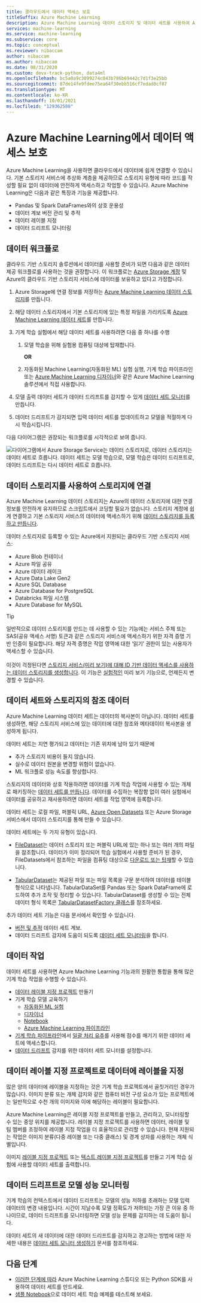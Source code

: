 ```yaml
---
title: 클라우드에서 데이터 액세스 보호
titleSuffix: Azure Machine Learning
description: Azure Machine Learning 데이터 스토리지 및 데이터 세트를 사용하여 Azure에서 데이터 스토리지에 안전하게 연결하는 방법을 알아봅니다.
services: machine-learning
ms.service: machine-learning
ms.subservice: core
ms.topic: conceptual
ms.reviewer: nibaccam
author: nibaccam
ms.author: nibaccam
ms.date: 08/31/2020
ms.custom: devx-track-python, data4ml
ms.openlocfilehash: bc5a0a9c3099274c843b786b69442c7d1f3e25bb
ms.sourcegitcommit: 87de14fe9fdee75ea64f30ebb516cf7edad0cf87
ms.translationtype: MT
ms.contentlocale: ko-KR
ms.lasthandoff: 10/01/2021
ms.locfileid: "129362588"
---
```

# <a name="secure-data-access-in-azure-machine-learning"></a>Azure Machine Learning에서 데이터 액세스 보호

Azure Machine Learning을 사용하면 클라우드에서 데이터에 쉽게 연결할 수 있습니다. 기본 스토리지 서비스에 추상화 계층을 제공하므로 스토리지 유형에 따라 코드를 작성할 필요 없이 데이터에 안전하게 액세스하고 작업할 수 있습니다. Azure Machine Learning은 다음과 같은 특징과 기능을 제공합니다.

*    Pandas 및 Spark DataFrames와의 상호 운용성
*    데이터 계보 버전 관리 및 추적
*    데이터 레이블 지정 
*    데이터 드리프트 모니터링
    
## <a name="data-workflow"></a>데이터 워크플로

클라우드 기반 스토리지 솔루션에서 데이터를 사용할 준비가 되면 다음과 같은 데이터 제공 워크플로를 사용하는 것을 권장합니다. 이 워크플로는 [Azure Storage 계정](../storage/common/storage-account-create.md?tabs=azure-portal) 및 Azure의 클라우드 기반 스토리지 서비스에 데이터를 보유하고 있다고 가정합니다. 

1. Azure Storage에 연결 정보를 저장하는 [Azure Machine Learning 데이터 스토리지](#datastores)를 만듭니다.

2. 해당 데이터 스토리지에서 기본 스토리지에 있는 특정 파일을 가리키도록 [Azure Machine Learning 데이터 세트](#datasets)를 만듭니다. 

3. 기계 학습 실험에서 해당 데이터 세트를 사용하려면 다음 중 하나를 수행
    1. 모델 학습을 위해 실험용 컴퓨팅 대상에 탑재합니다.

        **OR** 

    1. 자동화된 Machine Learning(자동화된 ML) 실험 실행, 기계 학습 파이프라인 또는 [Azure Machine Learning 디자이너](concept-designer.md)와 같은 Azure Machine Learning 솔루션에서 직접 사용합니다.

4. 모델 출력 데이터 세트가 데이터 드리프트를 감지할 수 있게 [데이터 세트 모니터](#drift)를 만듭니다. 

5. 데이터 드리프트가 감지되면 입력 데이터 세트를 업데이트하고 모델을 적절하게 다시 학습시킵니다.

다음 다이어그램은 권장되는 워크플로를 시각적으로 보여 줍니다.

![다이어그램에서 Azure Storage Service는 데이터 스토리지로, 데이터 스토리지는 데이터 세트로 흐릅니다. 데이터 세트는 모델 학습으로, 모델 학습은 데이터 드리프트로, 데이터 드리프트는 다시 데이터 세트로 흐릅니다.](./media/concept-data/data-concept-diagram.svg)

<a name="datastores"></a>
## <a name="connect-to-storage-with-datastores"></a>데이터 스토리지를 사용하여 스토리지에 연결

Azure Machine Learning 데이터 스토리지는 Azure의 데이터 스토리지에 대한 연결 정보를 안전하게 유지하므로 스크립트에서 코딩할 필요가 없습니다. 스토리지 계정에 쉽게 연결하고 기본 스토리지 서비스의 데이터에 액세스하기 위해 [데이터 스토리지를 등록하고 만듭니다](how-to-access-data.md). 

데이터 스토리지로 등록할 수 있는 Azure에서 지원되는 클라우드 기반 스토리지 서비스:

+ Azure Blob 컨테이너
+ Azure 파일 공유
+ Azure 데이터 레이크
+ Azure Data Lake Gen2
+ Azure SQL Database
+ Azure Database for PostgreSQL
+ Databricks 파일 시스템
+ Azure Database for MySQL

>[!TIP]
> 일반적으로 데이터 스토리지를 만드는 데 사용할 수 있는 기능에는 서비스 주체 또는 SAS(공유 액세스 서명) 토큰과 같은 스토리지 서비스에 액세스하기 위한 자격 증명 기반 인증이 필요합니다. 해당 자격 증명은 작업 영역에 대한 ‘읽기’ 권한이 있는 사용자가 액세스할 수 있습니다. <br><br>이것이 걱정된다면 [스토리지 서비스(미리 보기)에 대해 ID 기반 데이터 액세스를 사용하는 데이터 스토리지를 생성합니다](how-to-identity-based-data-access.md). 이 기능은 [실험적인](/python/api/overview/azure/ml/#stable-vs-experimental) 미리 보기 기능으로, 언제든지 변경할 수 있습니다.

<a name="datasets"></a>
## <a name="reference-data-in-storage-with-datasets"></a>데이터 세트와 스토리지의 참조 데이터

Azure Machine Learning 데이터 세트는 데이터의 복사본이 아닙니다. 데이터 세트를 생성하면, 해당 스토리지 서비스에 있는 데이터에 대한 참조와 메타데이터 복사본을 생성하게 됩니다. 

데이터 세트는 지연 평가되고 데이터는 기존 위치에 남아 있기 때문에

* 추가 스토리지 비용이 들지 않습니다.
* 실수로 데이터 원본을 변경할 위험이 없습니다.
* ML 워크플로 성능 속도를 향상합니다.

스토리지의 데이터와 상호 작용하려면 데이터를 기계 학습 작업에 사용할 수 있는 개체로 패키징하는 [데이터 세트를 만듭니다](how-to-create-register-datasets.md). 데이터를 수집하는 복잡함 없이 여러 실험에서 데이터를 공유하고 재사용하려면 데이터 세트를 작업 영역에 등록합니다.

데이터 세트는 로컬 파일, 퍼블릭 URL, [Azure Open Datasets](https://azure.microsoft.com/services/open-datasets/) 또는 Azure Storage 서비스에서 데이터 스토리지를 통해 만들 수 있습니다. 

데이터 세트에는 두 가지 유형이 있습니다. 

+ [FileDataset](/python/api/azureml-core/azureml.data.file_dataset.filedataset)는 데이터 스토리지 또는 퍼블릭 URL에 있는 하나 또는 여러 개의 파일을 참조합니다. 데이터가 이미 정리되어 학습 실험에서 사용할 준비가 된 경우, FileDatasets에서 참조하는 파일을 컴퓨팅 대상으로 [다운로드 또는 탑재](how-to-train-with-datasets.md#mount-files-to-remote-compute-targets)할 수 있습니다.

+ [TabularDataset](/python/api/azureml-core/azureml.data.tabulardataset)는 
제공된 파일 또는 파일 목록을 구문 분석하여 데이터를 테이블 형식으로 나타냅니다. TabularDataSet를 Pandas 또는 Spark DataFrame에 로드하여 추가 조작 및 정리할 수 있습니다. TabularDataset를 생성할 수 있는 전체 데이터 형식 목록은 [TabularDatasetFactory 클래스](/python/api/azureml-core/azureml.data.dataset_factory.tabulardatasetfactory)를 참조하세요.

추가 데이터 세트 기능은 다음 문서에서 확인할 수 있습니다.

+ [버전 및 추적](how-to-version-track-datasets.md) 데이터 세트 계보.
+ 데이터 드리프트 감지에 도움이 되도록 [데이터 세트 모니터링](how-to-monitor-datasets.md)을 합니다.    

## <a name="work-with-your-data"></a>데이터 작업

데이터 세트를 사용하면 Azure Machine Learning 기능과의 원활한 통합을 통해 많은 기계 학습 작업을 수행할 수 있습니다. 

+ [데이터 레이블 지정 프로젝트](#label) 만들기
+ 기계 학습 모델 교육하기
     + [자동화된 ML 실험](how-to-use-automated-ml-for-ml-models.md)
     + [디자이너](tutorial-designer-automobile-price-train-score.md#import-data)
     + [Notebook](how-to-train-with-datasets.md)
     + [Azure Machine Learning 파이프라인](./how-to-create-machine-learning-pipelines.md)
+ [기계 학습 파이프라인](./how-to-create-machine-learning-pipelines.md)에서 [일괄 처리 유추](./tutorial-pipeline-batch-scoring-classification.md)를 사용해 점수를 매기기 위한 데이터 세트에 액세스합니다.
+ [데이터 드리프트](#drift) 감지를 위한 데이터 세트 모니터를 설정합니다.

<a name="label"></a>

## <a name="label-data-with-data-labeling-projects"></a>데이터 레이블 지정 프로젝트로 데이터에 레이블을 지정

많은 양의 데이터에 레이블을 지정하는 것은 기계 학습 프로젝트에서 골칫거리인 경우가 많습니다. 이미지 분류 또는 개체 감지와 같은 컴퓨터 비전 구성 요소가 있는 프로젝트에는 일반적으로 수천 개의 이미지와 이에 해당하는 레이블이 필요합니다.

Azure Machine Learning은 레이블 지정 프로젝트를 만들고, 관리하고, 모니터링할 수 있는 중앙 위치를 제공합니다. 레이블 지정 프로젝트를 사용하면 데이터, 레이블 및 팀 멤버를 조정하여 레이블 지정 작업을 더 효율적으로 관리할 수 있습니다. 현재 지원되는 작업은 이미지 분류(다중 레이블 또는 다중 클래스) 및 경계 상자를 사용하는 개체 식별입니다.

이미지 [레이블 지정 프로젝트](how-to-create-image-labeling-projects.md) 또는 [텍스트 레이블 지정 프로젝트](how-to-create-text-labeling-projects.md)를 만들고 기계 학습 실험에 사용할 데이터 세트를 출력합니다.

<a name="drift"></a>

## <a name="monitor-model-performance-with-data-drift"></a>데이터 드리프트로 모델 성능 모니터링

기계 학습의 컨텍스트에서 데이터 드리프트는 모델의 성능 저하를 초래하는 모델 입력 데이터의 변경 내용입니다. 시간이 지날수록 모델 정확도가 저하되는 가장 큰 이유 중 하나이므로, 데이터 드리프트를 모니터링하면 모델 성능 문제를 감지하는 데 도움이 됩니다.

데이터 세트의 새 데이터에 대한 데이터 드리프트를 감지하고 경고하는 방법에 대한 자세한 내용은 [데이터 세트 모니터 생성하기](how-to-monitor-datasets.md) 문서를 참조하세요.

## <a name="next-steps"></a>다음 단계 

+ [이러한 단계에 따라](how-to-create-register-datasets.md) Azure Machine Learning 스튜디오 또는 Python SDK를 사용하여 데이터 세트를 만드세요.
+ [샘플 Notebook](https://github.com/Azure/MachineLearningNotebooks/tree/master/how-to-use-azureml/work-with-data/)으로 데이터 세트 학습 예제를 테스트해 보세요.
